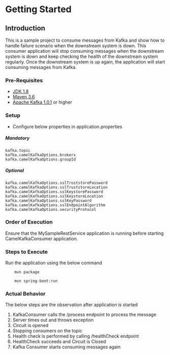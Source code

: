 # Getting Started

## Introduction
This is a sample project to consume messages from Kafka and show how to handle failure scenario when the downstream system is down. This consumer application will stop consuming messages when the downstream system is down and keep checking the health of the downstream system regularly. Once the downstream system is up again, the application will start consuming messages from Kafka. 

### Pre-Requisites
* [JDK 1.8](https://www.oracle.com/technetwork/java/javase/downloads/jdk8-downloads-2133151.html)
* [Maven 3.6](https://maven.apache.org/)
* [Apache Kafka 1.0.1](https://kafka.apache.org/downloads) or higher
 

### Setup
* Configure below properties in application.properties

##### Mandatory

	kafka.topic
	kafka.camelKafkaOptions.brokers
	kafka.camelKafkaOptions.groupId
	
##### Optional
	
	kafka.camelKafkaOptions.sslTruststorePassword
	kafka.camelKafkaOptions.sslTruststoreLocation
	kafka.camelKafkaOptions.sslKeystorePassword
	kafka.camelKafkaOptions.sslKeystoreLocation
	kafka.camelKafkaOptions.sslKeyPassword
	kafka.camelKafkaOptions.sslEndpointAlgorithm
	kafka.camelKafkaOptions.securityProtocol


### Order of Execution
Ensure that the MySampleRestService application is running before starting CamelKafkaConsumer application.

### Steps to Execute
Run the application using the below command

		mvn package

		mvn spring-boot:run


### Actual Behavior
The below steps are the observation after application is started
1. KafkaConsumer calls the /process endpoint to process the message
2. Server times out and throws exception
3. Circuit is opened
4. Stopping consumers on the topic
5. Health check is performed by calling /healthCheck endpoint
6. HealthCheck succeeds and Circuit is Closed
7. Kafka Consumer starts consuming messages again 

